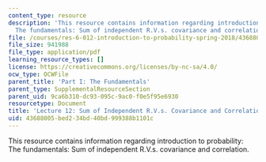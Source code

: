 ```yaml
---
content_type: resource
description: 'This resource contains information regarding introduction to probability:
  The fundamentals: Sum of independent R.V.s. covariance and correlation.'
file: /courses/res-6-012-introduction-to-probability-spring-2018/43688005bed234bd40bd999388b1101c_MITRES_6_012S18_L12AS.pdf
file_size: 941988
file_type: application/pdf
learning_resource_types: []
license: https://creativecommons.org/licenses/by-nc-sa/4.0/
ocw_type: OCWFile
parent_title: 'Part I: The Fundamentals'
parent_type: SupplementalResourceSection
parent_uid: 9ca6b310-dc93-095c-9ac0-f0e5f95e6930
resourcetype: Document
title: 'Lecture 12: Sum of Independent R.V.s. Covariance and Correlation'
uid: 43688005-bed2-34bd-40bd-999388b1101c
---
```

This resource contains information regarding introduction to probability: The fundamentals: Sum of independent R.V.s. covariance and correlation.
